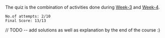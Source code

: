 The quiz is the combination of activities done during <a href="https://github.com/ashumeow/Computational-NeuroScience/tree/master/Week-3">Week-3</a> and <a href="https://github.com/ashumeow/Computational-NeuroScience/tree/master/Week-4">Week-4</a>.
```
No.of attempts: 2/10
Final Score: 13/13
```
// TODO -- add solutions as well as explanation by the end of the course :)
